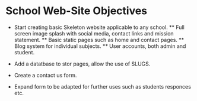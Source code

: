 # School Web-Site Objectives

* Start creating basic Skeleton website applicable to any school.
** Full screen image splash with social media, contact links and mission statement.
** Basic static pages such as home and contact pages.
** Blog system for individual subjects.
** User accounts, both admin and student.

* Add a datatbase to stor pages, allow the use of SLUGS.
* Create a contact us form.
* Expand form to be adapted for further uses such as students responces etc.
